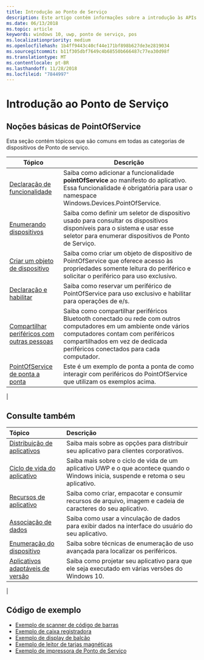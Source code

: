 ```yaml
---
title: Introdução ao Ponto de Serviço
description: Este artigo contém informações sobre a introdução às APIs de UWP de PointOfService.
ms.date: 06/13/2018
ms.topic: article
keywords: windows 10, uwp, ponto de serviço, pos
ms.localizationpriority: medium
ms.openlocfilehash: 1b4ff9443c40cf44e171bf898b627de3e2819034
ms.sourcegitcommit: b11f305dbf7649c4b68550b666487c77ea30d98f
ms.translationtype: MT
ms.contentlocale: pt-BR
ms.lasthandoff: 11/28/2018
ms.locfileid: "7844997"
---
```

# <a name="getting-started-with-point-of-service"></a>Introdução ao Ponto de Serviço

## <a name="pointofservice-basics"></a>Noções básicas de PointOfService

Esta seção contém tópicos que são comuns em todas as categorias de dispositivos de Ponto de serviço.

|Tópico |Descrição |
|------|------------|
| [Declaração de funcionalidade](pos-basics-capability.md)      | Saiba como adicionar a funcionalidade **pointOfService** ao manifesto do aplicativo.  Essa funcionalidade é obrigatória para usar o namespace Windows.Devices.PointOfService.  |
| [Enumerando dispositivos](pos-basics-enumerating.md)        | Saiba como definir um seletor de dispositivo usado para consultar os dispositivos disponíveis para o sistema e usar esse seletor para enumerar dispositivos de Ponto de Serviço.  |
| [Criar um objeto de dispositivo](pos-basics-deviceobject.md)  | Saiba como criar um objeto de dispositivo de PointOfService que oferece acesso às propriedades somente leitura do periférico e solicitar o periférico para uso exclusivo. |
| [Declaração e habilitar ](pos-basics-claim.md)  | Saiba como reservar um periférico de PointOfService para uso exclusivo e habilitar para operações de e/s.  |
| [Compartilhar periféricos com outras pessoas](pos-basics-sharing.md) | Saiba como compartilhar periféricos Bluetooth conectado ou rede com outros computadores em um ambiente onde vários computadores contam com periféricos compartilhados em vez de dedicada periféricos conectados para cada computador.
| [PointOfService de ponta a ponta](pos-get-started.md)  | Este é um exemplo de ponta a ponta de como interagir com periféricos do PointOfService que utilizam os exemplos acima. |
|

## <a name="see-also"></a>Consulte também

| Tópico   | Descrição |
|:--------|:------------|
| [Distribuição de aplicativos](../publish/distribute-lob-apps-to-enterprises.md) | Saiba mais sobre as opções para distribuir seu aplicativo para clientes corporativos. |
| [Ciclo de vida do aplicativo](../launch-resume/app-lifecycle.md) | Saiba mais sobre o ciclo de vida de um aplicativo UWP e o que acontece quando o Windows inicia, suspende e retoma o seu aplicativo. |
| [Recursos de aplicativo](../app-resources/index.md) | Saiba como criar, empacotar e consumir recursos de arquivo, imagem e cadeia de caracteres do seu aplicativo. |
| [Associação de dados](../data-binding/index.md) | Saiba como usar a vinculação de dados para exibir dados na interface do usuário do seu aplicativo. |
| [Enumeração do dispositivo](enumerate-devices.md) | Saiba sobre técnicas de enumeração de uso avançada para localizar os periféricos.|
| [Aplicativos adaptáveis de versão](../debug-test-perf/version-adaptive-apps.md) | Saiba como projetar seu aplicativo para que ele seja executado em várias versões do Windows 10.|
|


## <a name="sample-code"></a>Código de exemplo
+ [Exemplo de scanner de código de barras](https://github.com/Microsoft/Windows-universal-samples/tree/master/Samples/BarcodeScanner)
+ [Exemplo de caixa registradora]( https://github.com/Microsoft/Windows-universal-samples/tree/master/Samples/CashDrawer)
+ [Exemplo de display de balcão](https://github.com/Microsoft/Windows-universal-samples/tree/master/Samples/LineDisplay)
+ [Exemplo de leitor de tarjas magnéticas](https://github.com/Microsoft/Windows-universal-samples/tree/master/Samples/MagneticStripeReader)
+ [Exemplo de impressora de Ponto de Serviço](https://github.com/Microsoft/Windows-universal-samples/tree/master/Samples/PosPrinter)


